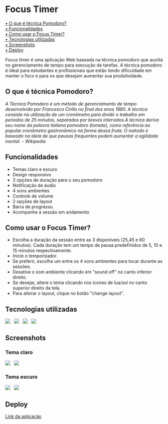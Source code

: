 <h1>Focus Timer</h1>

 
 <a href="#pomodoro">• O que é técnica Pomodoro?</a> <br>
 <a href="#funcionalidades">• Funcionalidades</a> <br>
 <a href="#comoUsar">• Como usar o Focus Timer?</a> <br>
 <a href="#tecnologias">• Tecnologias utilizadas</a>  <br>
 <a href="#screenshot">• Screenshots</a> <br>
 <a href="#deploy">• Deploy</a><br>



<p >Focus timer é uma aplicação Web baseada na técnica pomodoro que auxilia no gerenciamento de tempo para execução de tarefas.
A técnica pomodoro é ideal para estudantes e profissionais que estão tendo dificuldade em manter o foco e para os que desejam aumentar sua produtividade.
</p>

<h2 id="pomodoro"> O que é técnica Pomodoro?</h2>

<cite>
  A Técnica Pomodoro é um método de gerenciamento de tempo desenvolvido por
  Francesco Cirillo no final dos anos 1980. A técnica consiste na utilização de
  um cronômetro para dividir o trabalho em períodos de 25 minutos, separados por
  breves intervalos.A técnica deriva seu nome da palavra italiana pomodoro
  (tomate), como referência ao popular cronômetro gastronômico na forma dessa
  fruta. O método é baseado na ideia de que pausas frequentes podem aumentar a
  agilidade mental. - Wikipedia
</cite>

<h2 id="funcionalidades">Funcionalidades</h2>

<ul>
  <li>Temas claro e escuro</li>
  <li>Design responsivo</li>
  <li>3 opções de duração para o seu pomodoro</li>
  <li>Notificação de áudio</li>
  <li>4 sons ambientes</li>
  <li>Controle de volume</li>
  <li>2 opções de layout</li>
   <li>Barra de progresso.</li>
  <li>Acompanhe a sessão em andamento</li>
</ul>

<h2 id="comoUsar">Como usar o Focus Timer?</h2>
<ul>
  <li>Escolha a duração da sessão entre as 3 disponíveis (25,45 e 60 minutos). Cada duração tem um tempo de pausa predefinidos de 5, 10 e 15 minutos respectivamente.</li>
  <li>Inicie o temporizador. </li>
  <li>Se preferir, escolha um entre os 4 sons ambientes para tocar durante as sessões.</li>
  <li>Desative o som ambiente clicando em "sound off" no canto inferior direito.</li>
   <li>Se desejar, altere o tema clicando nos ícones de lua/sol no canto superior direito da tela.</li>
  <li> Para alterar o layout, clique no botão "change layout".</li>
 
</ul>

<h2 id="tecnologias">Tecnologias utilizadas</h2>
<section>
 <img src="https://img.shields.io/badge/JavaScript-F7DF1E?style=for-the-badge&logo=javascript&logoColor=black">
  &nbsp;
 <img src="https://img.shields.io/badge/HTML5-E34F26?style=for-the-badge&logo=html5&logoColor=white">
  &nbsp;
 <img src="https://img.shields.io/badge/CSS3-1572B6?style=for-the-badge&logo=css3&logoColor=white">
  &nbsp;
 <img src=" https://img.shields.io/badge/Figma-F24E1E?style=for-the-badge&logo=figma&logoColor=white">
</section>

<h2 id="screenshot">Screenshots</h2>
<h3>Tema claro</h3>
 <img src="https://github.com/mkclimako/README-files/blob/main/Focus%20Timer/Screenshot%20light%20mode%201.png">
   &nbsp;
 <img src="https://github.com/mkclimako/README-files/blob/main/Focus%20Timer/Screenshot%20light%20mode%202.png">
 &nbsp;
 <h3>Tema escuro</h3>
  <img src="https://github.com/mkclimako/README-files/blob/main/Focus%20Timer/Screenshot%20dark%20mode%201.png">
   &nbsp;
 <img src="https://github.com/mkclimako/README-files/blob/main/Focus%20Timer/Screenshot%20dark%20mode%202.png">

<h2 id="deploy">Deploy</h2>

<a href="https://focus-timer-3.vercel.app/" target="_blank">Link da aplicação</a>

